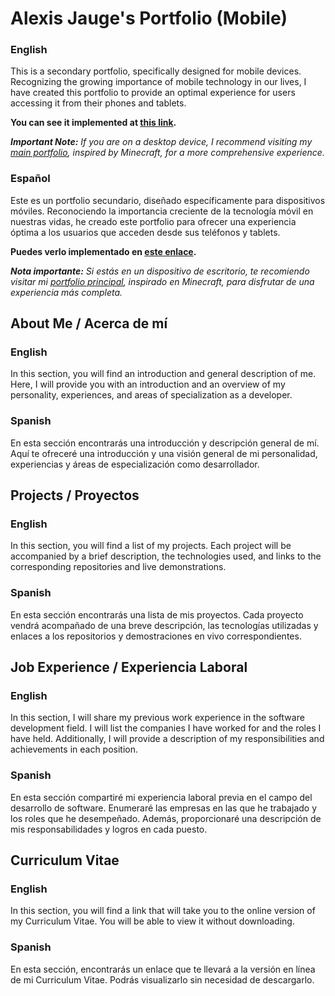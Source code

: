 # Alexis Jauge's Portfolio (Mobile)

### English
This is a secondary portfolio, specifically designed for mobile devices. Recognizing the growing importance of mobile technology in our lives, I have created this portfolio to provide an optimal experience for users accessing it from their phones and tablets.

**You can see it implemented at [this link](https://vandeflame.github.io/portfolio-mobile).**

***Important Note:** If you are on a desktop device, I recommend visiting my [main portfolio](https://vandeflame.github.io/portfolio), inspired by Minecraft, for a more comprehensive experience.*

### Español
Este es un portfolio secundario, diseñado específicamente para dispositivos móviles. Reconociendo la importancia creciente de la tecnología móvil en nuestras vidas, he creado este portfolio para ofrecer una experiencia óptima a los usuarios que acceden desde sus teléfonos y tablets.

**Puedes verlo implementado en [este enlace](https://vandeflame.github.io/portfolio-mobile).**

***Nota importante:** Si estás en un dispositivo de escritorio, te recomiendo visitar mi [portfolio principal](https://vandeflame.github.io/portfolio), inspirado en Minecraft, para disfrutar de una experiencia más completa.*

## About Me / Acerca de mí

### English
In this section, you will find an introduction and general description of me. Here, I will provide you with an introduction and an overview of my personality, experiences, and areas of specialization as a developer.

### Spanish
En esta sección encontrarás una introducción y descripción general de mí. Aquí te ofreceré una introducción y una visión general de mi personalidad, experiencias y áreas de especialización como desarrollador.

## Projects / Proyectos

### English
In this section, you will find a list of my projects. Each project will be accompanied by a brief description, the technologies used, and links to the corresponding repositories and live demonstrations.

### Spanish
En esta sección encontrarás una lista de mis proyectos. Cada proyecto vendrá acompañado de una breve descripción, las tecnologías utilizadas y enlaces a los repositorios y demostraciones en vivo correspondientes.

## Job Experience / Experiencia Laboral

### English
In this section, I will share my previous work experience in the software development field. I will list the companies I have worked for and the roles I have held. Additionally, I will provide a description of my responsibilities and achievements in each position.

### Spanish
En esta sección compartiré mi experiencia laboral previa en el campo del desarrollo de software. Enumeraré las empresas en las que he trabajado y los roles que he desempeñado. Además, proporcionaré una descripción de mis responsabilidades y logros en cada puesto.

## Curriculum Vitae

### English
In this section, you will find a link that will take you to the online version of my Curriculum Vitae. You will be able to view it without downloading.

### Spanish
En esta sección, encontrarás un enlace que te llevará a la versión en línea de mi Curriculum Vitae. Podrás visualizarlo sin necesidad de descargarlo.
